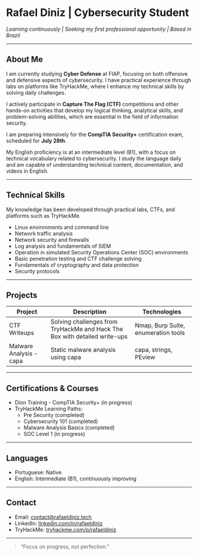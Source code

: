 # Rafael Diniz | Cybersecurity Student

_Learning continuously | Seeking my first professional opportunity | Based in Brazil_

---

## About Me

I am currently studying **Cyber Defense** at FIAP, focusing on both offensive and defensive aspects of cybersecurity. I have practical experience through labs on platforms like TryHackMe, where I enhance my technical skills by solving daily challenges.

I actively participate in **Capture The Flag (CTF)** competitions and other hands-on activities that develop my logical thinking, analytical skills, and problem-solving abilities, which are essential in the field of information security.

I am preparing intensively for the **CompTIA Security+** certification exam, scheduled for **July 28th**.

My English proficiency is at an intermediate level (B1), with a focus on technical vocabulary related to cybersecurity. I study the language daily and am capable of understanding technical content, documentation, and videos in English.

---

## Technical Skills

My knowledge has been developed through practical labs, CTFs, and platforms such as TryHackMe.

- Linux environments and command line  
- Network traffic analysis  
- Network security and firewalls  
- Log analysis and fundamentals of SIEM  
- Operation in simulated Security Operations Center (SOC) environments  
- Basic penetration testing and CTF challenge solving  
- Fundamentals of cryptography and data protection  
- Security protocols  

---

## Projects

| Project                  | Description                                                | Technologies                   |
|--------------------------|------------------------------------------------------------|-------------------------------|
| CTF Writeups             | Solving challenges from TryHackMe and Hack The Box with detailed write-ups | Nmap, Burp Suite, enumeration tools |
| Malware Analysis - capa  | Static malware analysis using capa                          | capa, strings, PEview          |

---

## Certifications & Courses

- Dion Training - CompTIA Security+ (in progress)  
- TryHackMe Learning Paths:  
  - Pre Security (completed)  
  - Cybersecurity 101 (completed)  
  - Malware Analysis Basics (completed)  
  - SOC Level 1 (in progress)  

---

## Languages

- Portuguese: Native  
- English: Intermediate (B1), continuously improving  

---

## Contact

- Email: [contact@rafaeldiniz.tech](mailto:contact@rafaeldiniz.tech)  
- LinkedIn: [linkedin.com/in/rafaeldiniz](https://linkedin.com/in/rafaeldiniz)  
- TryHackMe: [tryhackme.com/p/rafaeldiniz](https://tryhackme.com/p/rafaeldiniz)

---

> “Focus on progress, not perfection.”
